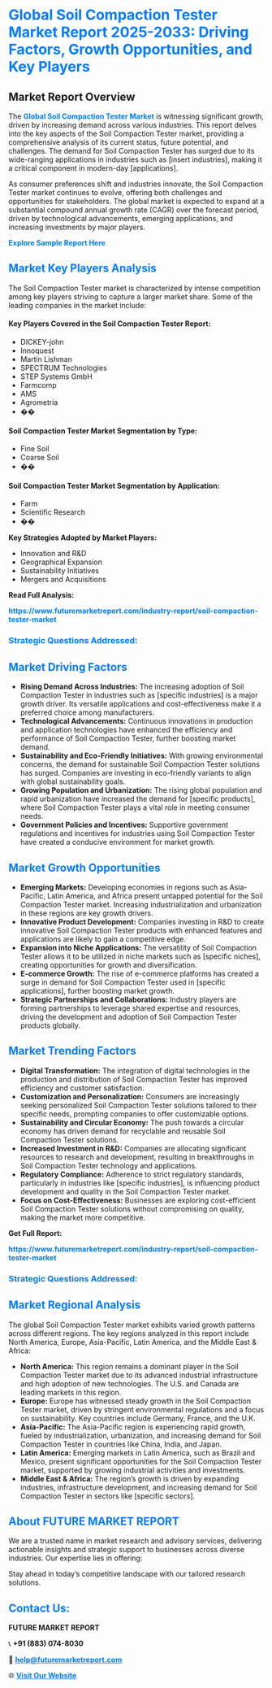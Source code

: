 <h1 style="color: #007BFF;">Global Soil Compaction Tester Market Report 2025-2033: Driving Factors, Growth Opportunities, and Key Players</h1>

<section id="overview">
<h2>Market Report Overview</h2>
<p>The <a href="https://www.futuremarketreport.com/industry-report/soil-compaction-tester-market" style="color: #007BFF; text-decoration: none;"><strong>Global Soil Compaction Tester Market</strong></a> is witnessing significant growth, driven by increasing demand across various industries. This report delves into the key aspects of the Soil Compaction Tester market, providing a comprehensive analysis of its current status, future potential, and challenges. The demand for Soil Compaction Tester has surged due to its wide-ranging applications in industries such as [insert industries], making it a critical component in modern-day [applications].</p>
<p>As consumer preferences shift and industries innovate, the Soil Compaction Tester market continues to evolve, offering both challenges and opportunities for stakeholders. The global market is expected to expand at a substantial compound annual growth rate (CAGR) over the forecast period, driven by technological advancements, emerging applications, and increasing investments by major players.</p>
</section>

<section id="overview">
<p><a href="https://www.futuremarketreport.com/request-sample/reportId=118596" style="color: #007BFF; text-decoration: none;"><strong>Explore Sample Report Here</strong></a></p>
</section>

<section id="key-players">
<h2 style="color: #007BFF;">Market Key Players Analysis</h2>
<p>The Soil Compaction Tester market is characterized by intense competition among key players striving to capture a larger market share. Some of the leading companies in the market include:</p>
<h4>Key Players Covered in the Soil Compaction Tester Report:</h4>
<ul><li>DICKEY-john</li><li>Innoquest</li><li>Martin Lishman</li><li>SPECTRUM Technologies</li><li>STEP Systems GmbH</li><li>Farmcomp</li><li>AMS</li><li>Agrometria</li><li>��</li></ul>
<h4>Soil Compaction Tester Market Segmentation by Type:</h4>
<ul><li>Fine Soil</li><li>Coarse Soil</li><li>��</li></ul>

<h4>Soil Compaction Tester Market Segmentation by Application:</h4>
<ul><li>Farm</li><li>Scientific Research</li><li>��</li></ul>
<p><strong>Key Strategies Adopted by Market Players:</strong></p>
<ul>
<li>Innovation and R&D</li>
<li>Geographical Expansion</li>
<li>Sustainability Initiatives</li>
<li>Mergers and Acquisitions</li>
</ul>
</section>

<section>
<p><strong>Read Full Analysis: </strong></p><a href="https://www.futuremarketreport.com/industry-report/soil-compaction-tester-market" style="color: #007BFF; text-decoration: none;"><strong>https://www.futuremarketreport.com/industry-report/soil-compaction-tester-market</strong></a>
<h3 style="color: #007BFF;">Strategic Questions Addressed:</h3>
</section>

<section id="driving-factors">
<h2 style="color: #007BFF;">Market Driving Factors</h2>
<ul>
<li><strong>Rising Demand Across Industries:</strong> The increasing adoption of Soil Compaction Tester in industries such as [specific industries] is a major growth driver. Its versatile applications and cost-effectiveness make it a preferred choice among manufacturers.</li>
<li><strong>Technological Advancements:</strong> Continuous innovations in production and application technologies have enhanced the efficiency and performance of Soil Compaction Tester, further boosting market demand.</li>
<li><strong>Sustainability and Eco-Friendly Initiatives:</strong> With growing environmental concerns, the demand for sustainable Soil Compaction Tester solutions has surged. Companies are investing in eco-friendly variants to align with global sustainability goals.</li>
<li><strong>Growing Population and Urbanization:</strong> The rising global population and rapid urbanization have increased the demand for [specific products], where Soil Compaction Tester plays a vital role in meeting consumer needs.</li>
<li><strong>Government Policies and Incentives:</strong> Supportive government regulations and incentives for industries using Soil Compaction Tester have created a conducive environment for market growth.</li>
</ul>
</section>

<section id="growth-opportunities">
<h2 style="color: #007BFF;">Market Growth Opportunities</h2>
<ul>
<li><strong>Emerging Markets:</strong> Developing economies in regions such as Asia-Pacific, Latin America, and Africa present untapped potential for the Soil Compaction Tester market. Increasing industrialization and urbanization in these regions are key growth drivers.</li>
<li><strong>Innovative Product Development:</strong> Companies investing in R&D to create innovative Soil Compaction Tester products with enhanced features and applications are likely to gain a competitive edge.</li>
<li><strong>Expansion into Niche Applications:</strong> The versatility of Soil Compaction Tester allows it to be utilized in niche markets such as [specific niches], creating opportunities for growth and diversification.</li>
<li><strong>E-commerce Growth:</strong> The rise of e-commerce platforms has created a surge in demand for Soil Compaction Tester used in [specific applications], further boosting market growth.</li>
<li><strong>Strategic Partnerships and Collaborations:</strong> Industry players are forming partnerships to leverage shared expertise and resources, driving the development and adoption of Soil Compaction Tester products globally.</li>
</ul>
</section>

<section id="trending-factors">
<h2 style="color: #007BFF;">Market Trending Factors</h2>
<ul>
<li><strong>Digital Transformation:</strong> The integration of digital technologies in the production and distribution of Soil Compaction Tester has improved efficiency and customer satisfaction.</li>
<li><strong>Customization and Personalization:</strong> Consumers are increasingly seeking personalized Soil Compaction Tester solutions tailored to their specific needs, prompting companies to offer customizable options.</li>
<li><strong>Sustainability and Circular Economy:</strong> The push towards a circular economy has driven demand for recyclable and reusable Soil Compaction Tester solutions.</li>
<li><strong>Increased Investment in R&D:</strong> Companies are allocating significant resources to research and development, resulting in breakthroughs in Soil Compaction Tester technology and applications.</li>
<li><strong>Regulatory Compliance:</strong> Adherence to strict regulatory standards, particularly in industries like [specific industries], is influencing product development and quality in the Soil Compaction Tester market.</li>
<li><strong>Focus on Cost-Effectiveness:</strong> Businesses are exploring cost-efficient Soil Compaction Tester solutions without compromising on quality, making the market more competitive.</li>
</ul>
</section>

<section>
<p><strong>Get Full Report: </strong></p><a href="https://www.futuremarketreport.com/industry-report/soil-compaction-tester-market" style="color: #007BFF; text-decoration: none;"><strong>https://www.futuremarketreport.com/industry-report/soil-compaction-tester-market</strong></a>
<h3 style="color: #007BFF;">Strategic Questions Addressed:</h3>
</section>


<section id="regional-analysis">
<h2 style="color: #007BFF;">Market Regional Analysis</h2>
<p>The global Soil Compaction Tester market exhibits varied growth patterns across different regions. The key regions analyzed in this report include North America, Europe, Asia-Pacific, Latin America, and the Middle East & Africa:</p>
<ul>
<li><strong>North America:</strong> This region remains a dominant player in the Soil Compaction Tester market due to its advanced industrial infrastructure and high adoption of new technologies. The U.S. and Canada are leading markets in this region.</li>
<li><strong>Europe:</strong> Europe has witnessed steady growth in the Soil Compaction Tester market, driven by stringent environmental regulations and a focus on sustainability. Key countries include Germany, France, and the U.K.</li>
<li><strong>Asia-Pacific:</strong> The Asia-Pacific region is experiencing rapid growth, fueled by industrialization, urbanization, and increasing demand for Soil Compaction Tester in countries like China, India, and Japan.</li>
<li><strong>Latin America:</strong> Emerging markets in Latin America, such as Brazil and Mexico, present significant opportunities for the Soil Compaction Tester market, supported by growing industrial activities and investments.</li>
<li><strong>Middle East & Africa:</strong> The region’s growth is driven by expanding industries, infrastructure development, and increasing demand for Soil Compaction Tester in sectors like [specific sectors].</li>
</ul>
</section>

<footer>
<h2 style="color: #007BFF;">About FUTURE MARKET REPORT</h2>
<p>We are a trusted name in market research and advisory services, delivering actionable insights and strategic support to businesses across diverse industries. Our expertise lies in offering:</p>

<p>Stay ahead in today’s competitive landscape with our tailored research solutions.</p>

<h2 style="color: #007BFF;">Contact Us:</h2>
<p><strong>FUTURE MARKET REPORT</strong></p>
<p>📞 <strong>+91 (883) 074-8030</strong></p>
<p>📧 <strong><a href="mailto:help@futuremarketreport.com" style="color: #007BFF;">help@futuremarketreport.com</a></strong></p>
<p>🌐 <strong><a href="https://www.futuremarketreport.com/" style="color: #007BFF;">Visit Our Website</a></strong></p>
</footer>